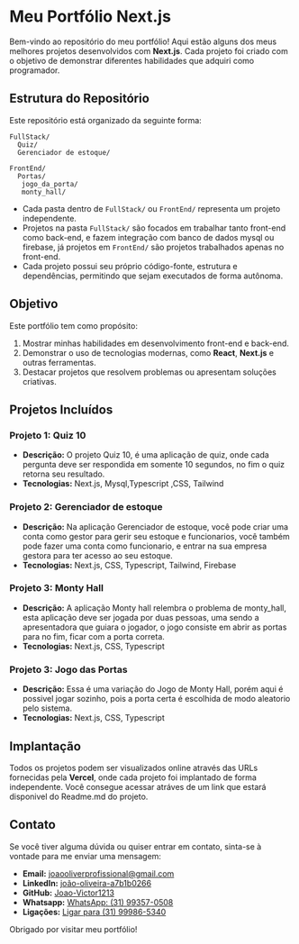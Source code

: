 # Meu Portfólio Next.js

Bem-vindo ao repositório do meu portfólio! Aqui estão alguns dos meus melhores projetos desenvolvidos com **Next.js**. Cada projeto foi criado com o objetivo de demonstrar diferentes habilidades que adquiri como programador.

## Estrutura do Repositório
Este repositório está organizado da seguinte forma:

```
FullStack/
  Quiz/
  Gerenciador de estoque/

FrontEnd/
  Portas/
   jogo_da_porta/
   monty_hall/
```

- Cada pasta dentro de `FullStack/` ou `FrontEnd/` representa um projeto independente.
- Projetos na pasta `FullStack/` são focados em trabalhar tanto front-end como back-end, e fazem integração com banco de dados mysql ou firebase, já projetos em `FrontEnd/` são projetos trabalhados apenas no front-end.
- Cada projeto possui seu próprio código-fonte, estrutura e dependências, permitindo que sejam executados de forma autônoma.

## Objetivo
Este portfólio tem como propósito:

1. Mostrar minhas habilidades em desenvolvimento front-end e back-end.
2. Demonstrar o uso de tecnologias modernas, como **React**, **Next.js** e outras ferramentas.
3. Destacar projetos que resolvem problemas ou apresentam soluções criativas.


## Projetos Incluídos
### Projeto 1: Quiz 10
- **Descrição:** O projeto Quiz 10, é uma aplicação de quiz, onde cada pergunta deve ser respondida em somente 10 segundos, no fim o quiz retorna seu resultado.
- **Tecnologias:** Next.js, Mysql,Typescript ,CSS, Tailwind

### Projeto 2:  Gerenciador de estoque
- **Descrição:** Na aplicação Gerenciador de estoque, você pode criar uma conta como gestor para gerir seu estoque e funcionarios, você também pode fazer uma conta como funcionario, e entrar na sua empresa gestora para ter acesso ao seu estoque.
- **Tecnologias:** Next.js, CSS, Typescript, Tailwind, Firebase

### Projeto 3:  Monty Hall
- **Descrição:** A aplicação Monty hall relembra o problema de monty_hall, esta aplicação deve ser jogada por duas pessoas, uma sendo a apresentadora que guiara o jogador, o jogo consiste em abrir as portas para no fim, ficar com a porta correta.
- **Tecnologias:** Next.js, CSS, Typescript

### Projeto 3:  Jogo das Portas
- **Descrição:** Essa é uma variação do Jogo de Monty Hall, porém aqui é possivel jogar sozinho, pois a porta certa é escolhida de modo aleatorio pelo sistema.
- **Tecnologias:** Next.js, CSS, Typescript
## Implantação
Todos os projetos podem ser visualizados online através das URLs fornecidas pela **Vercel**, onde cada projeto foi implantado de forma independente. 
Você consegue acessar atráves de um link que estará disponivel do Readme.md do projeto.

## Contato
Se você tiver alguma dúvida ou quiser entrar em contato, sinta-se à vontade para me enviar uma mensagem:

- **Email:** [joaooliverprofissional@gmail.com](mailto:joaooliverprofissional@gmail.com)
- **LinkedIn:** [joão-oliveira-a7b1b0266](https://www.linkedin.com/in/joão-oliveira-a7b1b0266)
- **GitHub:** [Joao-Victor1213](https://github.com/Joao-Victor1213)
- **Whatsapp:** [WhatsApp: (31) 99357-0508](https://wa.me/5531993570508)
- **Ligações:** [Ligar para (31) 99986-5340](tel:+5531999865340)

Obrigado por visitar meu portfólio!

